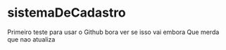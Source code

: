 # sistemaDeCadastro

Primeiro teste para usar o Github
bora ver se isso vai embora
Que merda que nao atualiza
